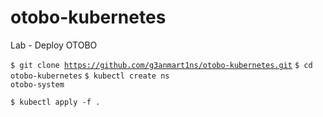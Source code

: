 # otobo-kubernetes
Lab - Deploy OTOBO

<code>$ git clone https://github.com/g3anmart1ns/otobo-kubernetes.git</code>
<code>$ cd otobo-kubernetes</code>
<code>$ kubectl create ns otobo-system</code>

<code>$ kubectl apply -f .</code>
